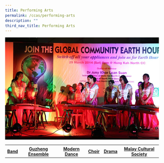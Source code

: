 ```yaml
---
title: Performing Arts
permalink: /ccas/performing-arts
description: ""
third_nav_title: Performing Arts
---
```

<img src="/images/pa.jpg">
<table style="margin-left: auto; margin-right: auto;">
<tbody>
<tr>
<th style="text-align: center;"><a href="/ccas/performing-arts/band" target="">Band</a></th>
<th style="text-align: center;"><a href="/ccas/performing-arts/guzheng-ensemble" target="">Guzheng Ensemble</a></th>
<th style="text-align: center;"><a href="/ccas/performing-arts/modern-dance" target="">Modern Dance</a></th>
<th style="text-align: center;"><a href="/ccas/performing-arts/choir" target="">Choir</a></th>
<th style="text-align: center;"><a href="/ccas/performing-arts/drama" target="">Drama</a></th>
<th style="text-align: center;"><a href="/ccas/performing-arts/malay-dance-club" target="">Malay Cultural Society</a></th>
</tr>
</tbody>
</table>